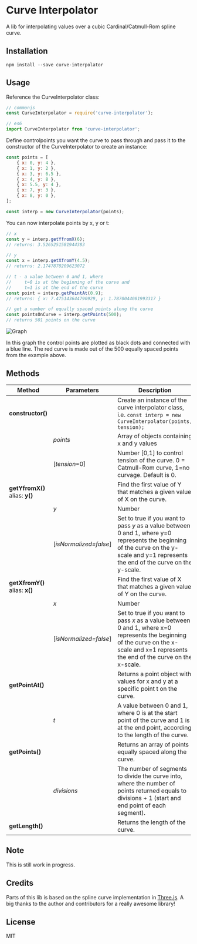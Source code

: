 # Curve Interpolator

A lib for interpolating values over a cubic Cardinal/Catmull-Rom spline curve.

## Installation
```
npm install --save curve-interpolator
```
## Usage
Reference the CurveInterpolator class:
```js
// commonjs
const CurveInterpolator = require('curve-interpolator');

// es6
import CurveInterpolator from 'curve-interpolator';

```

Define controlpoints you want the curve to pass through and pass it to the constructor of the CurveInterpolator to create an instance:

```js
const points = [
    { x: 0, y: 4 },
    { x: 1, y: 2 },
    { x: 3, y: 6.5 },
    { x: 4, y: 8 },
    { x: 5.5, y: 4 },
    { x: 7, y: 3 },
    { x: 8, y: 0 },
];

const interp = new CurveInterpolator(points);
```

You can now interpolate points by x, y or t:

```js
// x
const y = interp.getYfromX(6);
// returns: 3.5265251581944383

// y
const x = interp.getXfromY(4.5);
// returns: 2.1747870209623072

// t - a value between 0 and 1, where  
//     t=0 is at the beginning of the curve and
//     t=1 is at the end of the curve
const point = interp.getPointAt(0.9);
// returns: { x: 7.475143644790929, y: 1.7870044081993317 }

// get a number of equally spaced points along the curve
const pointsOnCurve = interp.getPoints(500);
// returns 501 points on the curve
```
![Graph](https://raw.githubusercontent.com/kjerandp/curve-interpolator/master/test/static/graph.png)

In this graph the control points are plotted as black dots and connected with a blue line. The red curve is made out of the 500 equally spaced points from the example above.

## Methods
| Method    | Parameters   | Description                                                                      
|-----------------|------------------|----------------------------------------------------------------------------------
| **constructor()** || Create an instance of the curve interpolator class, i.e. ```const interp = new CurveInterpolator(points, tension);```  
|| _points_       | Array of objects containing x and y values                                       
|| [_tension_=0]  | Number [0,1] to control tension of the curve. 0 = Catmull-Rom curve, 1=no curvage. Default is 0.
| **getYfromX()** alias: **y()**  || Find the first value of Y that matches a given value of X on the curve. 
|| _y_            | Number
|| [_isNormalized=false_] | Set to true if you want to pass _y_ as a value between 0 and 1, where y=0 represents the beginning of the curve on the y-scale and y=1 represents the end of the curve on the y-scale.
| **getXfromY()** alias: **x()**  || Find the first value of X that matches a given value of Y on the curve. 
|| _x_            | Number
|| [_isNormalized=false_] | Set to true if you want to pass _x_ as a value between 0 and 1, where x=0 represents the beginning of the curve on the x-scale and x=1 represents the end of the curve on the x-scale.
| **getPointAt()** || Returns a point object with values for x and y at a specific point t on the curve. 
|| _t_            | A value between 0 and 1, where 0 is at the start point of the curve and 1 is at the end point, according to the length of the curve.
| **getPoints()** || Returns an array of points equally spaced along the curve. 
|| _divisions_            | The number of segments to divide the curve into, where the number of points returned equals to divisions + 1 (start and end point of each segment).
| **getLength()** || Returns the length of the curve.

## Note
This is still work in progress.

## Credits
Parts of this lib is based on the spline curve implementation in  [Three.js](https://github.com/mrdoob/three.js/). A big thanks to the author and contributors for a really awesome library!

## License
MIT
